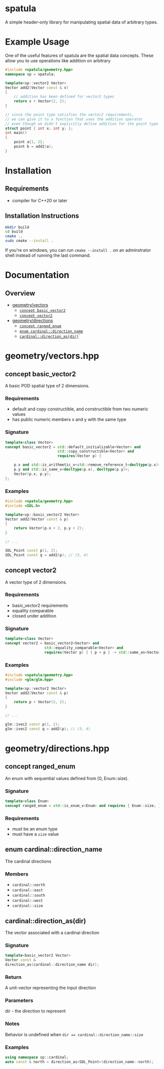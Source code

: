 # spatula

A simple header-only library for manipulating spatial data of arbitrary types.

# Example Usage

One of the useful features of spatula are the spatial data concepts. These allow
you to use operations like addition on arbitrary 
```cpp
#include <spatula/geometry.hpp>
namespace sp = spatula;

template<sp::vector2 Vector>
Vector add2(Vector const & v)
{
    // addition has been defined for vector2 types
    return v + Vector(2, 2);
}

// since the point type satisfies the vector2 requirements,
// we can give it to a function that uses the addition operator
// even though we didn't explicitly define addition for the point type
struct point { int x; int y; };
int main()
{
    point a{1, 2};
    point b = add2(a);
}
```

# Installation

## Requirements

- compiler for C++20 or later

## Installation Instructions

```sh
mkdir build
cd build
cmake ..
sudo cmake --install .
```

If you're on windows, you can run `cmake --install .` on an adminstrator
shell instead of running the last command.

# Documentation

## Overview

- [geometry/vectors](#geometryvectorshpp)
    - [`concept basic_vector2`](#concept-basic_vector2)
    - [`concept vector2`](#concept_vector2)
- [geometry/directions](#geometrydirectionshpp)
    - [`concept ranged_enum`](#concept-ranged_enum)
    - [`enum cardinal::direction_name`](#enum-cardinaldirection_name)
    - [`cardinal::direction_as(dir)`](#cardinaldirection_asdir)`

# geometry/vectors.hpp

## concept basic_vector2
A basic POD spatial type of 2 dimensions.

### Requirements
- default and copy constructible, and constructible from two numeric values
- has public numeric members x and y with the same type

### Signature
```cpp
template<class Vector>
concept basic_vector2 = std::default_initializable<Vector> and
                        std::copy_constructible<Vector> and
                        requires(Vector p) {

    p.x and std::is_arithmetic_v<std::remove_reference_t<decltype(p.x)>>;
    p.y and std::is_same_v<decltype(p.x), decltype(p.y)>;
    Vector(p.x, p.y);
};
```

### Examples

```cpp
#include <spatula/geometry.hpp>
#include <SDL.h>

template<sp::basic_vector2 Vector>
Vector add2(Vector const & p)
{
    return Vector(p.x + 2, p.y + 2);
}

// ...

SDL_Point const p(1, 2);
SDL_Point const q = add2(p); // (3, 4)
```

## concept vector2
A vector type of 2 dimensions.

### Requirements
- basic_vector2 requirements
- equality comparable
- closed under addition

### Signature
```cpp
template<class Vector>
concept vector2 = basic_vector2<Vector> and
                  std::equality_comparable<Vector> and
                  requires(Vector p) { { p + p } -> std::same_as<Vector>; };
```

### Examples

```cpp
#include <spatula/geometry.hpp>
#include <glm/glm.hpp>

template<sp::vector2 Vector>
Vector add2(Vector const & p)
{
    return p + Vector(2, 2);
}

// ...

glm::ivec2 const p(1, 2);
glm::ivec2 const q = add2(p); // (3, 4)
```

# geometry/directions.hpp

## concept ranged_enum
An enum with sequential values defined from [0, Enum::size).

### Signature
```cpp
template<class Enum>
concept ranged_enum = std::is_enum_v<Enum> and requires { Enum::size; };
```

### Requirements
- must be an enum type
- must have a `size` value

## enum cardinal::direction_name
The cardinal directions

### Members
- `cardinal::north`
- `cardinal::east`
- `cardinal::south`
- `cardinal::west`
- `cardinal::size`

## cardinal::direction_as(dir)
The vector associated with a cardinal direction

### Signature
```cpp
template<basic_vector2 Vector>
Vector const &
direction_as(cardinal::direction_name dir);
```

### Return
A unit-vector representing the input direction

### Parameters
dir - the direction to represent

### Notes
Behavior is undefined when `dir == cardinal::direction_name::size`

### Examples
```cpp
using namespace sp::cardinal;
auto const & north = direction_as<SDL_Point>(direction_name::north);
```